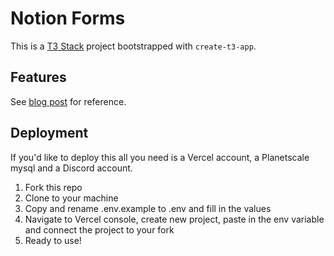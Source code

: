 # Notion Forms

This is a [T3 Stack](https://create.t3.gg/) project bootstrapped with `create-t3-app`.

## Features

See [blog post](https://dmarkow.dev/posts/notionForms) for reference.

## Deployment

If you'd like to deploy this all you need is a Vercel account, a Planetscale mysql and a Discord account.

1. Fork this repo
2. Clone to your machine
3. Copy and rename .env.example to .env and fill in the values
4. Navigate to Vercel console, create new project, paste in the env variable and connect the project to your fork
5. Ready to use!
